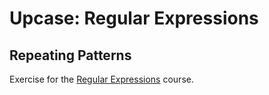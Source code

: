 # Upcase: Regular Expressions

## Repeating Patterns

Exercise for the [Regular Expressions](https://thoughtbot.com/upcase/regular-expressions) course.
